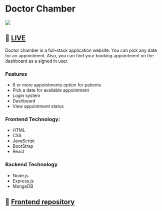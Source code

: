 # Doctor Chamber
![](https://i.imgur.com/VNlphLs.png)

## 🚀 [LIVE](https://doctor-portall.web.app/)

Doctor chamber is a full-stack application website. You can pick any date for an appointment. Also, you can find your booking appointment on the dashboard as a signed in user.

### Features
- 6 or more appointments option for patients
- Pick a date for available appointment
- Login system
- Dashboard
- View appointment status

### Frontend Technology:
- HTML
- CSS
- JavaScript
- BootStrap
- React

### Backend Technology
- Node.js
- Express.js
- MongoDB

## 🚀 [Frontend repository](https://github.com/apelmahmudDev/doctor-chamber)

